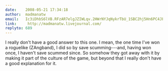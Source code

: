 ```yaml
---
date:    2008-05-21 17:34:18
author:  madmanatw
email:   Ic3iDhbS6lVB.RFzAR7elgJZIWLqv.2HWrNYJqNykrTbU_1SBC2hj5Hn6PC4JFrw==
link:     http://madmanatw.livejournal.com/
replyto: 689
---
```


I really don't have a good answer to this one. I mean, the one time
I've won a roguelike (ZAngband), I did so by save scumming---and,
having won once, I haven't save scummed since. So somehow they got
away with it by making it part of the culture of the game, but beyond
that I really don't have a good explanation for it.
